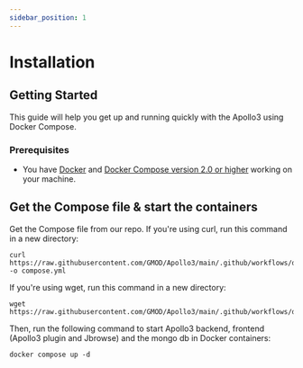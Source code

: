 ```yaml
---
sidebar_position: 1
---
```


# Installation

## Getting Started

This guide will help you get up and running quickly with the Apollo3 using Docker Compose.

### Prerequisites

- You have [Docker](https://docs.docker.com/install/) and [Docker Compose version 2.0 or higher](https://docs.docker.com/compose/install/) working on your machine.

## Get the Compose file & start the containers

Get the Compose file from our repo. If you're using curl, run this command in a new directory:
```
curl https://raw.githubusercontent.com/GMOD/Apollo3/main/.github/workflows/deploy/compose.yml -o compose.yml
```

If you're using wget, run this command in a new directory:
```
wget https://raw.githubusercontent.com/GMOD/Apollo3/main/.github/workflows/deploy/compose.yml
```
Then, run the following command to start Apollo3 backend, frontend (Apollo3 plugin and Jbrowse) and the mongo db in Docker containers:
```
docker compose up -d
```
